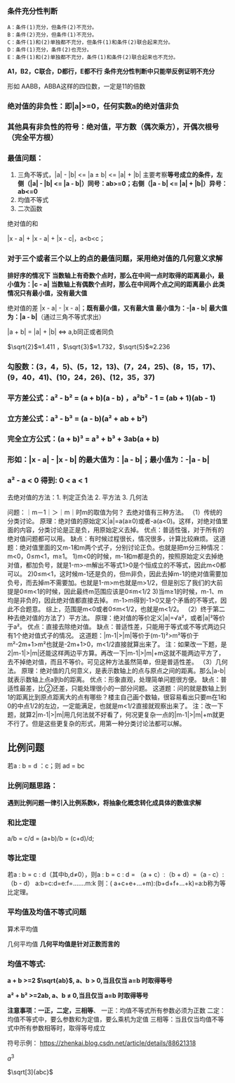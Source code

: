 ### 条件充分性判断
    A：条件(1)充分，但条件(2)不充分。
    B：条件(2)充分，但条件(1)不充分。
    C：条件(1)和(2)单独都不充分，但条件(1)和条件(2)联合起来充分。
    D：条件(1)充分，条件(2)也充分。
    E：条件(1)和(2)单独都不充分，条件(1)和条件(2)联合起来也不充分。
**A1，B2，C联合，D都行，E都不行**
**条件充分性判断中只能举反例证明不充分**

形如 AABB，ABBA这样的四位数，一定是11的倍数

### 绝对值的非负性：即|a|>=0，任何实数a的绝对值非负
### 其他具有非负性的符号：绝对值，平方数（偶次乘方），开偶次根号（完全平方根）

### 最值问题：
1. 三角不等式，|a| - |b| <= |a ± b| <= |a| + |b|
    主要考察**等号成立的条件，左侧（|a| - |b| <= |a - b|）同号：ab>=0；右侧（|a - b| <= |a| + |b|）异号：ab<=0**
2. 均值不等式
3. 二次函数

绝对值的和

|x - a| + |x - a| + |x - c|，a<b<c；
### 对于三个或者三个以上的点的最值问题，采用绝对值的几何意义求解
**排好序的情况下**
**当数轴上有奇数个点时，那么在中间一点时取得的距离最小，最小值为：|c - a|**
**当数轴上有偶数个点时，那么在中间两个点之间的距离最小**
**此类情况只有最小值，没有最大值**

绝对值的差
|x - a| - |x - a|；**既有最小值，又有最大值**
**最小值为：-|a - b|**
**最大值为：|a - b|**（通过三角不等式求出）


|a + b| = |a| + |b| <=> a,b同正或者同负

$\sqrt{2}$≈1.411 ，$\sqrt{3}$≈1.732，$\sqrt{5}$≈2.236

### 勾股数：(3，4，5)、(5，12，13)、(7，24，25)、(8，15，17)、(9，40，41)、(10，24，26)、(12，35，37)

### 平方差公式：a² - b² = (a + b)(a - b) ，a²b² - 1 = (ab + 1)(ab - 1)

### 立方差公式：a³ - b³ = (a - b)(a² + ab + b²)

### 完全立方公式：(a + b)³ = a³ + b³ + 3ab(a + b)

### 形如：|x - a| - |x - b| 的最大值为：|a - b|；最小值为：-|a - b|

### a² - a < 0 得到: 0 < a < 1


去绝对值的方法：1. 判定正负法   2. 平方法   3. 几何法

问题：｜m－1｜＞｜m｜时m的取值为何？
去绝对值有三种方法。
（1）传统的分类讨论。
    原理：绝对值的原始定义|a|=a(a≥0)或者-a(a<0)。这样，对绝对值里面的内容，分类讨论是正是负，用原始定义去掉。
    优点：普适性强，对于所有的绝对值问题都可以用。
    缺点：有时候过程很长，情况很多，计算比较麻烦。
这道题：绝对值里面的又m-1和m两个式子，分别讨论正负。也就是把m分三种情况：m<0，0≤m<1，m≥1。
    1)m<0的时候，m-1和m都是负的，按照原始定义去掉绝对值，都加负号，就是1-m>-m解出不等式1>0是个恒成立的不等式，因此m<0都可以。
    2)0≤m<1，这时候m-1还是负的，但m非负，因此去掉m-1的绝对值需要加负号，而去掉m不需要加。也就是1-m>m也就是m>1/2，但是别忘了我们的大前提是0≤m<1的时候，因此最终m范围应该是0≤m<1/2
    3)当m≥1的时候，m-1、m均是非负的，因此绝对值都直接去掉。
m-1>m得到-1>0又是个矛盾的不等式，因此不合题意。
综上，范围是m<0或者0≤m<1/2，也就是m<1/2。
（2）终于第二种去绝对值的方法了）平方法。
    原理：绝对值的等价定义|a|=√a²，或者|a|²等价于a²。
    优点：直接去除绝对值。
    缺点：普适性差，只能用于等式或不等式两边只有1个绝对值式子的情况。
这道题：|m-1|>|m|等价于(m-1)²>m²等价于m²-2m+1>m²也就是-2m+1>0，m<1/2直接就算出来了。
注：如果改一下题，是2|m-1|>|m|还能这样两边平方算。再改一下|m-1|>|m|+m这就不能两边平方了，去不掉绝对值，而且不等价。可见这种方法虽然简单，但是普适性差。
（3）几何法。
    原理：绝对值的几何意义，是表示数轴上的点与原点之间的距离。那么|a-b|就表示数轴上点a到b的距离。
    优点：形象直观，处理简单问题很方便。
    缺点：普适性最差，比②还差，只能处理很小的一部分问题。
这道题：问的就是数轴上到1的距离比到原点距离大的点有哪些？楼主自己画个数轴，很容易看出只要m在1和0的中点1/2的左边，一定能满足，也就是m<1/2直接就观察出来了。
注：改一下题，就算2|m-1|>|m|用几何法就不好看了，何况更复杂一点的|m-1|>|m|+m就更不行了。但是这些更复杂的形式，用第一种分类讨论法都可以解。


## 比例问题
若a : b = d ：c；则 ad = bc

### 比例问题思路：
**遇到比例问题一律引入比例系数k，将抽象化概念转化成具体的数值求解**

### 和比定理
a/b = c/d = (a+b)/b = (c+d)/d;

### 等比定理
若a : b = c : d（其中b,d≠0），则a : b = c : d = （a + c）:（b + d）=（a - c）:（b - d）
a:b=c:d=e:f=.......m:k 
则：( a+c+e+...+m):(b+d+f+...+k)=a:b称为等比定理。


### 平均值及均值不等式问题

算术平均值

几何平均值
**几何平均值是针对正数而言的**

### 均值不等式:

**a + b >=2 $\sqrt{ab}$, a、b > 0,当且仅当 a=b 时取得等号**

**a² + b² >=2ab, a、b ≠ 0,当且仅当 a=b 时取得等号**

**注意事项：一正，二定，三相等**、
一正：均值不等式所有参数必须为正数
二定：均值不等式中，要么参数和为定值，要么乘机为定值
三相等：当且仅当均值不等式中所有参数相等时，取得等号成立


符号示例：
https://zhenkai.blog.csdn.net/article/details/88621318

$a^3$	

$\sqrt[3]{abc}$	



















